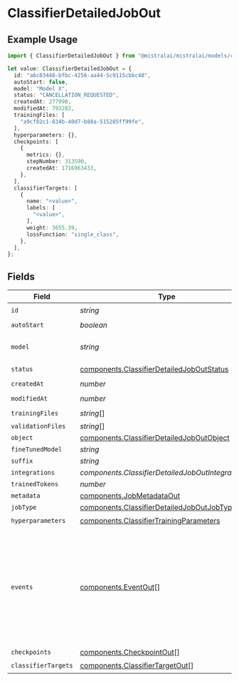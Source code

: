 # ClassifierDetailedJobOut

## Example Usage

```typescript
import { ClassifierDetailedJobOut } from "@mistralai/mistralai/models/components";

let value: ClassifierDetailedJobOut = {
  id: "a6c83448-bfbc-4256-aa44-5c9115cbbc48",
  autoStart: false,
  model: "Model X",
  status: "CANCELLATION_REQUESTED",
  createdAt: 277990,
  modifiedAt: 793282,
  trainingFiles: [
    "a9cf02c1-834b-40d7-b88a-515285ff99fe",
  ],
  hyperparameters: {},
  checkpoints: [
    {
      metrics: {},
      stepNumber: 313590,
      createdAt: 1716963433,
    },
  ],
  classifierTargets: [
    {
      name: "<value>",
      labels: [
        "<value>",
      ],
      weight: 3655.39,
      lossFunction: "single_class",
    },
  ],
};
```

## Fields

| Field                                                                                                                              | Type                                                                                                                               | Required                                                                                                                           | Description                                                                                                                        |
| ---------------------------------------------------------------------------------------------------------------------------------- | ---------------------------------------------------------------------------------------------------------------------------------- | ---------------------------------------------------------------------------------------------------------------------------------- | ---------------------------------------------------------------------------------------------------------------------------------- |
| `id`                                                                                                                               | *string*                                                                                                                           | :heavy_check_mark:                                                                                                                 | N/A                                                                                                                                |
| `autoStart`                                                                                                                        | *boolean*                                                                                                                          | :heavy_check_mark:                                                                                                                 | N/A                                                                                                                                |
| `model`                                                                                                                            | *string*                                                                                                                           | :heavy_check_mark:                                                                                                                 | The name of the model to fine-tune.                                                                                                |
| `status`                                                                                                                           | [components.ClassifierDetailedJobOutStatus](../../models/components/classifierdetailedjoboutstatus.md)                             | :heavy_check_mark:                                                                                                                 | N/A                                                                                                                                |
| `createdAt`                                                                                                                        | *number*                                                                                                                           | :heavy_check_mark:                                                                                                                 | N/A                                                                                                                                |
| `modifiedAt`                                                                                                                       | *number*                                                                                                                           | :heavy_check_mark:                                                                                                                 | N/A                                                                                                                                |
| `trainingFiles`                                                                                                                    | *string*[]                                                                                                                         | :heavy_check_mark:                                                                                                                 | N/A                                                                                                                                |
| `validationFiles`                                                                                                                  | *string*[]                                                                                                                         | :heavy_minus_sign:                                                                                                                 | N/A                                                                                                                                |
| `object`                                                                                                                           | [components.ClassifierDetailedJobOutObject](../../models/components/classifierdetailedjoboutobject.md)                             | :heavy_minus_sign:                                                                                                                 | N/A                                                                                                                                |
| `fineTunedModel`                                                                                                                   | *string*                                                                                                                           | :heavy_minus_sign:                                                                                                                 | N/A                                                                                                                                |
| `suffix`                                                                                                                           | *string*                                                                                                                           | :heavy_minus_sign:                                                                                                                 | N/A                                                                                                                                |
| `integrations`                                                                                                                     | *components.ClassifierDetailedJobOutIntegrations*[]                                                                                | :heavy_minus_sign:                                                                                                                 | N/A                                                                                                                                |
| `trainedTokens`                                                                                                                    | *number*                                                                                                                           | :heavy_minus_sign:                                                                                                                 | N/A                                                                                                                                |
| `metadata`                                                                                                                         | [components.JobMetadataOut](../../models/components/jobmetadataout.md)                                                             | :heavy_minus_sign:                                                                                                                 | N/A                                                                                                                                |
| `jobType`                                                                                                                          | [components.ClassifierDetailedJobOutJobType](../../models/components/classifierdetailedjoboutjobtype.md)                           | :heavy_minus_sign:                                                                                                                 | N/A                                                                                                                                |
| `hyperparameters`                                                                                                                  | [components.ClassifierTrainingParameters](../../models/components/classifiertrainingparameters.md)                                 | :heavy_check_mark:                                                                                                                 | N/A                                                                                                                                |
| `events`                                                                                                                           | [components.EventOut](../../models/components/eventout.md)[]                                                                       | :heavy_minus_sign:                                                                                                                 | Event items are created every time the status of a fine-tuning job changes. The timestamped list of all events is accessible here. |
| `checkpoints`                                                                                                                      | [components.CheckpointOut](../../models/components/checkpointout.md)[]                                                             | :heavy_minus_sign:                                                                                                                 | N/A                                                                                                                                |
| `classifierTargets`                                                                                                                | [components.ClassifierTargetOut](../../models/components/classifiertargetout.md)[]                                                 | :heavy_check_mark:                                                                                                                 | N/A                                                                                                                                |